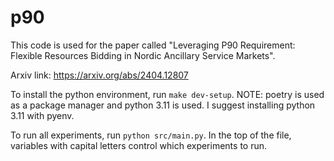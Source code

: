 # p90

This code is used for the paper called "Leveraging P90 Requirement: Flexible Resources Bidding in Nordic Ancillary Service Markets". 

Arxiv link: https://arxiv.org/abs/2404.12807

To install the python environment, run `make dev-setup`. NOTE: poetry is used as a package manager and python 3.11 is used. I suggest installing python 3.11 with pyenv.

To run all experiments, run `python src/main.py`. In the top of the file, variables with capital letters control which experiments to run.


